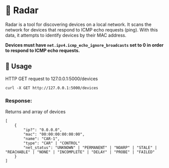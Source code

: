 # 📡 Radar

Radar is a tool for discovering devices on a local network. It scans the network for devices that respond to ICMP echo requests (ping). With this data, it attempts to identify devices by their MAC address.

**Devices must have `net.ipv4.icmp_echo_ignore_broadcasts` set to 0 in order to respond to ICMP echo requests.**

## 🚀 Usage
HTTP GET request to 127.0.0.1:5000/devices

```
curl -X GET http://127.0.0.1:5000/devices
```

### Response:
Returns and array of devices
```
[
    {
        "ip?": "0.0.0.0",
        "mac": "00:00:00:00:00:00",
        "name": "CAR-1",
        "type": "CAR" | "CONTROL"
        "net_status": "UNKNOWN" | "PERMANENT" | "NOARP" | "STALE" | "REACHABLE" | "NONE" | "INCOMPLETE" | "DELAY" | "PROBE" | "FAILED"
    }
]
```





